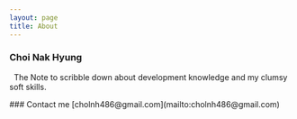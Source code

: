 ```yaml
---
layout: page
title: About
---
```


### Choi Nak Hyung

<p class="message">
   The Note to scribble down about development knowledge and my clumsy soft skills.
</p>
### Contact me
[cholnh486@gmail.com](mailto:cholnh486@gmail.com)
